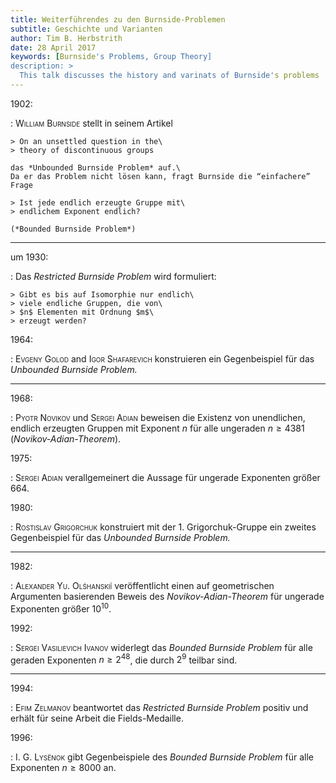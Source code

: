 ```yaml
---
title: Weiterführendes zu den Burnside-Problemen
subtitle: Geschichte und Varianten
author: Tim B. Herbstrith
date: 28 April 2017
keywords: [Burnside's Problems, Group Theory]
description: >
  This talk discusses the history and varinats of Burnside's problems
---
```


1902:

:   <span style="font-variant:small-caps;">William Burnside</span>
    stellt in seinem Artikel

    > On an unsettled question in the\
    > theory of discontinuous groups

    das *Unbounded Burnside Problem* auf.\
    Da er das Problem nicht lösen kann, fragt Burnside die “einfachere”
    Frage

    > Ist jede endlich erzeugte Gruppe mit\
    > endlichem Exponent endlich?

    (*Bounded Burnside Problem*)

---

um 1930:

:   Das *Restricted Burnside Problem* wird formuliert:

    > Gibt es bis auf Isomorphie nur endlich\
    > viele endliche Gruppen, die von\
    > $n$ Elementen mit Ordnung $m$\
    > erzeugt werden?

1964:

:   <span style="font-variant:small-caps;">Evgeny Golod</span> and <span
    style="font-variant:small-caps;">Igor Shafarevich</span>
    konstruieren ein Gegenbeispiel für das *Unbounded Burnside
    Problem.*

---

1968:

:   <span style="font-variant:small-caps;">Pyotr Novikov</span> und
    <span style="font-variant:small-caps;">Sergei Adian</span> beweisen
    die Existenz von unendlichen, endlich erzeugten Gruppen mit Exponent
    $n$ für alle ungeraden $n\geq 4381$ (*Novikov-Adian-Theorem*).

1975:

:   <span style="font-variant:small-caps;">Sergei Adian</span>
    verallgemeinert die Aussage für ungerade Exponenten größer 664.

1980:

:   <span style="font-variant:small-caps;">Rostislav Grigorchuk</span>
    konstruiert mit der 1. Grigorchuk-Gruppe ein zweites Gegenbeispiel
    für das *Unbounded Burnside Problem.*

---

1982:

:   <span style="font-variant:small-caps;">Alexander Yu.
    Olśhanskiĭ</span> veröffentlicht einen auf geometrischen Argumenten
    basierenden Beweis des *Novikov-Adian-Theorem* für ungerade
    Exponenten größer $10^{10}$.

1992:

:   <span style="font-variant:small-caps;">Sergei Vasilievich
    Ivanov</span> widerlegt das *Bounded Burnside Problem* für alle
    geraden Exponenten $n\geq 2^{48}$, die durch $2^9$ teilbar sind.

---

1994:

:   <span style="font-variant:small-caps;">Efim Zelmanov</span>
    beantwortet das *Restricted Burnside Problem* positiv und erhält
    für seine Arbeit die Fields-Medaille.

1996:

:   <span style="font-variant:small-caps;">I. G. Lysënok</span> gibt
    Gegenbeispiele des *Bounded Burnside Problem* für alle Exponenten
    $n\geq 8000$ an.


